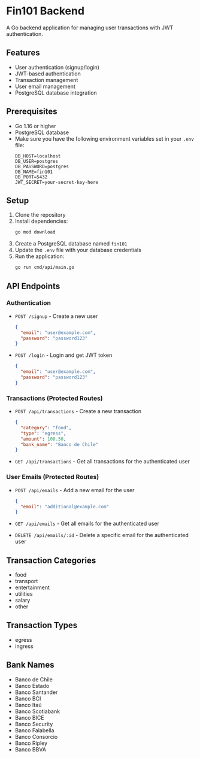 # Fin101 Backend

A Go backend application for managing user transactions with JWT authentication.

## Features

- User authentication (signup/login)
- JWT-based authentication
- Transaction management
- User email management
- PostgreSQL database integration

## Prerequisites

- Go 1.16 or higher
- PostgreSQL database
- Make sure you have the following environment variables set in your `.env` file:
  ```
  DB_HOST=localhost
  DB_USER=postgres
  DB_PASSWORD=postgres
  DB_NAME=fin101
  DB_PORT=5432
  JWT_SECRET=your-secret-key-here
  ```

## Setup

1. Clone the repository
2. Install dependencies:
   ```bash
   go mod download
   ```
3. Create a PostgreSQL database named `fin101`
4. Update the `.env` file with your database credentials
5. Run the application:
   ```bash
   go run cmd/api/main.go
   ```

## API Endpoints

### Authentication

- `POST /signup` - Create a new user
  ```json
  {
    "email": "user@example.com",
    "password": "password123"
  }
  ```

- `POST /login` - Login and get JWT token
  ```json
  {
    "email": "user@example.com",
    "password": "password123"
  }
  ```

### Transactions (Protected Routes)

- `POST /api/transactions` - Create a new transaction
  ```json
  {
    "category": "food",
    "type": "egress",
    "amount": 100.50,
    "bank_name": "Banco de Chile"
  }
  ```

- `GET /api/transactions` - Get all transactions for the authenticated user

### User Emails (Protected Routes)

- `POST /api/emails` - Add a new email for the user
  ```json
  {
    "email": "additional@example.com"
  }
  ```

- `GET /api/emails` - Get all emails for the authenticated user

- `DELETE /api/emails/:id` - Delete a specific email for the authenticated user

## Transaction Categories

- food
- transport
- entertainment
- utilities
- salary
- other

## Transaction Types

- egress
- ingress

## Bank Names

- Banco de Chile
- Banco Estado
- Banco Santander
- Banco BCI
- Banco Itaú
- Banco Scotiabank
- Banco BICE
- Banco Security
- Banco Falabella
- Banco Consorcio
- Banco Ripley
- Banco BBVA 